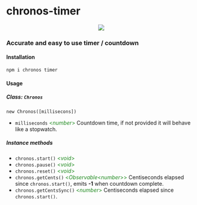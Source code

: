 # chronos-timer

<p align="center">
  <img src="https://cdna.artstation.com/p/assets/images/images/011/647/886/large/joseph-maureira-chronos-by-cicros-dcg5olz.jpg?1616533747">
</p>

### Accurate and easy to use timer / countdown



#### Installation

`npm i chronos timer`


#### Usage

##### Class: `Chronos`

`new Chronos([millisecons])`
* `milliseconds` <span style="color: forestgreen"> <*number*> </span> Countdown time, if not provided it will behave like a stopwatch.

##### Instance methods

* `chronos.start()` <span style="color: forestgreen"> <*void*> </span>
* `chronos.pause()` <span style="color: forestgreen"> <*void*> </span>
* `chronos.reset()` <span style="color: forestgreen"> <*void*> </span>
* `chronos.getCents()` <span style="color: forestgreen"> <*Observable*<*number*>>  </span> Centiseconds elapsed since `chronos.start()`, emits **-1** when countdown complete.
* `chronos.getCentsSync()` <span style="color: forestgreen"> <*number*> </span> Centiseconds elapsed since `chronos.start()`.



